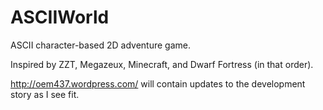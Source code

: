 ASCIIWorld
==========

ASCII character-based 2D adventure game.

Inspired by ZZT, Megazeux, Minecraft, and Dwarf Fortress (in that order).

http://oem437.wordpress.com/ will contain updates to the development story as I see fit.
